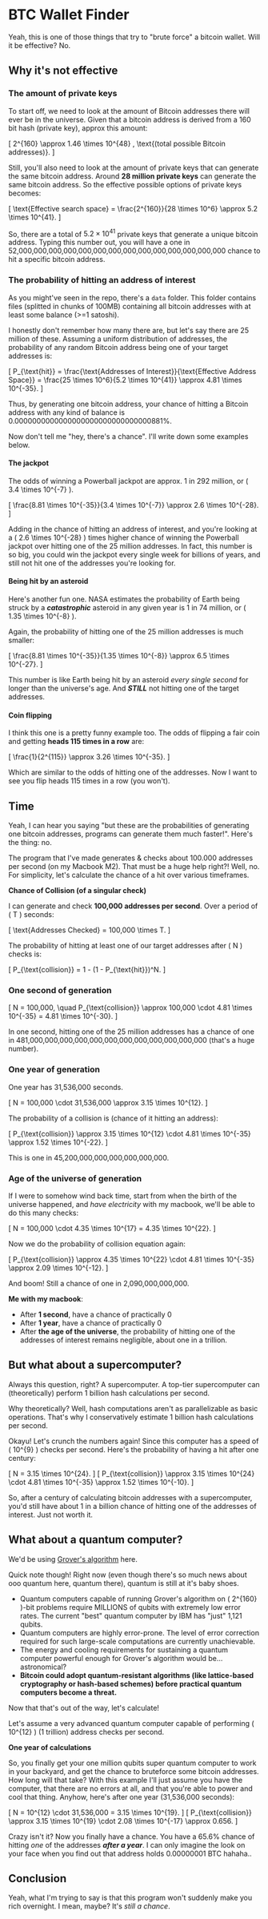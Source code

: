 # BTC Wallet Finder

Yeah, this is one of those things that try to "brute force" a bitcoin wallet. Will it be effective? No.

## Why it's not effective

### The amount of private keys

To start off, we need to look at the amount of Bitcoin addresses there will ever be in the universe. Given that a bitcoin address is derived from a 160 bit hash (private key), approx this amount:

\[
2^{160} \approx 1.46 \times 10^{48} \, \text{(total possible Bitcoin addresses)}.
\]

Still, you'll also need to look at the amount of private keys that can generate the same bitcoin address. Around **28 million private keys** can generate the same bitcoin address. So the effective possible options of private keys becomes:

\[
\text{Effective search space} = \frac{2^{160}}{28 \times 10^6} \approx 5.2 \times 10^{41}.
\]

So, there are a total of $5.2 \times 10^{41}$ private keys that generate a unique bitcoin address. Typing this number out, you will have a one in 52,000,000,000,000,000,000,000,000,000,000,000,000,000,000 chance to hit a specific bitcoin address.

### The probability of hitting an address of interest

As you might've seen in the repo, there's a `data` folder. This folder contains files (splitted in chunks of 100MB) containing all bitcoin addresses with at least some balance (>=1 satoshi).

I honestly don't remember how many there are, but let's say there are 25 million of these. Assuming a uniform distribution of addresses, the probability of any random Bitcoin address being one of your target addresses is:

\[
P_{\text{hit}} = \frac{\text{Addresses of Interest}}{\text{Effective Address Space}} = \frac{25 \times 10^6}{5.2 \times 10^{41}} \approx 4.81 \times 10^{-35}.
\]

Thus, by generating one bitcoin address, your chance of hitting a Bitcoin address with any kind of balance is 0.0000000000000000000000000000000881%. 

Now don't tell me "hey, there's a chance". I'll write down some examples below.

#### The jackpot

The odds of winning a Powerball jackpot are approx. 1 in 292 million, or \( 3.4 \times 10^{-7} \).

\[
\frac{8.81 \times 10^{-35}}{3.4 \times 10^{-7}} \approx 2.6 \times 10^{-28}.
\]

Adding in the chance of hitting an address of interest, and you're looking at a \( 2.6 \times 10^{-28} \) times higher chance of winning the Powerball jackpot over hitting one of the 25 million addresses. In fact, this number is so big, you could win the jackpot every single week for billions of years, and still not hit one of the addresses you're looking for.

#### Being hit by an asteroid

Here's another fun one. NASA estimates the probability of Earth being struck by a ***catastrophic*** asteroid in any given year is 1 in 74 million, or \( 1.35 \times 10^{-8} \).

Again, the probability of hitting one of the 25 million addresses is much smaller:

\[
\frac{8.81 \times 10^{-35}}{1.35 \times 10^{-8}} \approx 6.5 \times 10^{-27}.
\]

This number is like Earth being hit by an asteroid *every single second* for longer than the universe's age. And ***STILL*** not hitting one of the target addresses.

#### Coin flipping

I think this one is a pretty funny example too. The odds of flipping a fair coin and getting **heads 115 times in a row** are:

\[
\frac{1}{2^{115}} \approx 3.26 \times 10^{-35}.
\]

Which are similar to the odds of hitting one of the addresses. Now I want to see you flip heads 115 times in a row (you won't).

## Time

Yeah, I can hear you saying "but these are the probabilities of generating one bitcoin addresses, programs can generate them much faster!". Here's the thing: no.

The program that I've made generates & checks about 100.000 addresses per second (on my Macbook M2). That must be a huge help right?! Well, no. For simplicity, let's calculate the chance of a hit over various timeframes.

**Chance of Collision (of a singular check)**

I can generate and check **100,000 addresses per second**. Over a period of \( T \) seconds:

\[
\text{Addresses Checked} = 100,000 \times T.
\]

The probability of hitting at least one of our target addresses after \( N \) checks is:

\[
P_{\text{collision}} = 1 - (1 - P_{\text{hit}})^N.
\]

### One second of generation

\[
N = 100,000, \quad P_{\text{collision}} \approx 100,000 \cdot 4.81 \times 10^{-35} = 4.81 \times 10^{-30}.
\]

In one second, hitting one of the 25 million addresses has a chance of one in 481,000,000,000,000,000,000,000,000,000,000,000,000 (that's a huge number).

### One year of generation

One year has 31,536,000 seconds.

\[
N = 100,000 \cdot 31,536,000 \approx 3.15 \times 10^{12}.
\]

The probability of a collision is (chance of it hitting an address):

\[
P_{\text{collision}} \approx 3.15 \times 10^{12} \cdot 4.81 \times 10^{-35} \approx 1.52 \times 10^{-22}.
\]

This is one in 45,200,000,000,000,000,000,000.

### Age of the universe of generation

If I were to somehow wind back time, start from when the birth of the universe happened, and *have electricity* with my macbook, we'll be able to do this many checks:

\[
N = 100,000 \cdot 4.35 \times 10^{17} = 4.35 \times 10^{22}.
\]

Now we do the probability of collision equation again:

\[
P_{\text{collision}} \approx 4.35 \times 10^{22} \cdot 4.81 \times 10^{-35} \approx 2.09 \times 10^{-12}.
\]

And boom! Still a chance of one in 2,090,000,000,000.

**Me with my macbook**:
- After **1 second**, have a chance of practically 0
- After **1 year**, have a chance of practically 0
- After **the age of the universe**, the probability of hitting one of the addresses of interest remains negligible, about one in a trillion.

## But what about a supercomputer?

Always this question, right? A supercomputer. A top-tier supercomputer can (theoretically) perform 1 billion hash calculations per second.

Why theoretically? Well, hash computations aren't as parallelizable as basic operations. That's why I conservatively estimate 1 billion hash calculations per second.

Okayu! Let's crunch the numbers again! Since this computer has a speed of \( 10^{9} \) checks per second. Here's the probability of having a hit after one century:

\[
N = 3.15 \times 10^{24}.
\]
\[
P_{\text{collision}} \approx 3.15 \times 10^{24} \cdot 4.81 \times 10^{-35} \approx 1.52 \times 10^{-10}.
\]

So, after a century of calculating bitcoin addresses with a supercomputer, you'd still have about 1 in a billion chance of hitting one of the addresses of interest. Just not worth it.

## What about a quantum computer?

We'd be using [Grover's algorithm](https://en.wikipedia.org/wiki/Grover%27s_algorithm) here.

Quick note though! Right now (even though there's so much news about ooo quantum here, quantum there), quantum is still at it's baby shoes. 

- Quantum computers capable of running Grover's algorithm on \( 2^{160} \)-bit problems require MILLIONS of qubits with extremely low error rates. The current "best" quantum computer by IBM has "just" 1,121 qubits.
- Quantum computers are highly error-prone. The level of error correction required for such large-scale computations are currently unachievable.
- The energy and cooling requirements for sustaining a quantum computer powerful enough for Grover's algorithm would be... astronomical?
- **Bitcoin could adopt quantum-resistant algorithms (like lattice-based cryptography or hash-based schemes) before practical quantum computers become a threat.**

Now that that's out of the way, let's calculate!

Let's assume a very advanced quantum computer capable of performing \( 10^{12} \) (1 trillion) address checks per second. 

**One year of calculations**

So, you finally get your one million qubits super quantum computer to work in your backyard, and get the chance to bruteforce some bitcoin addresses. How long will that take? With this example I'll just assume you have the computer, that there are no errors at all, and that you're able to power and cool that thing. Anyhow, here's after one year (31,536,000 seconds):

\[
N = 10^{12} \cdot 31,536,000 = 3.15 \times 10^{19}.
\]
\[
P_{\text{collision}} \approx 3.15 \times 10^{19} \cdot 2.08 \times 10^{-17} \approx 0.656.
\]

Crazy isn't it? Now you finally have a chance. You have a 65.6% chance of hitting *one* of the addresses ***after a year***. I can only imagine the look on your face when you find out that address holds 0.00000001 BTC hahaha..

## Conclusion

Yeah, what I'm trying to say is that this program won't suddenly make you rich overnight. I mean, maybe? It's *still a chance*.
